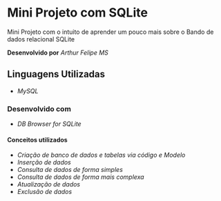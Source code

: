 # Mini Projeto com SQLite
Mini Projeto com o intuito de aprender um pouco mais sobre o Bando de dados relacional SQLite

**Desenvolvido por** *Arthur Felipe MS*

## Linguagens Utilizadas
* *MySQL*

### Desenvolvido com
* *DB Browser for SQLite*

#### Conceitos utilizados
* *Criação de banco de dados e tabelas via código e Modelo*
* *Inserção de dados*
* *Consulta de dados de forma simples*
* *Consulta de dados de forma mais complexa*
* *Atualização de dados*
* *Exclusão de dados*
